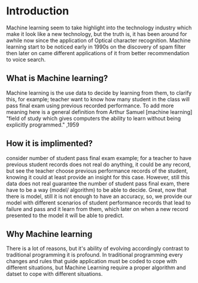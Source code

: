 # Introduction
Machine learning seem to take highlight into the technology industry which make it look like a new technology, but the truth is, it has been around for awhile now since the application of Optical character recognition.
Machine learning start to be noticed early in 1990s on the discovery of spam filter then later on came different applications of it from better recommendation to voice search.
## What is Machine learning?
Machine learning is the use data to decide by learning from them, to clarify this, for example; teacher want to know how many student in the class will pass final exam using previous recorded performance. To add more  meaning here is a general definition from Arthur Samuel [machine learning] "field of study which gives computers the ability to learn without being explicitly programmed." ,1959
## How it is implimented?
consider number of student pass final exam example; for a teacher to have previous student records  does not real do anything, it could be any record, but see the teacher choose previous performance records of the student, knowing it could at least provide an insight for this case. However, still this data does not real guarantee the number of student pass final exam, there have to be a way (model/ algorithm) to be able to decide. Great, now that there is model, still it is not enough to have an accuracy, so, we provide our model with different scenarios of student performance records that lead to failure and pass and it learn from them, which later on when a new record presented to the model it will be able to predict.

 ## Why Machine learning
There is a lot of reasons, but it's ability of evolving accordingly contrast to traditional programming it is profound. In traditional programming every changes and rules that guide application must be coded to cope with different situations, but Machine Learning require a proper algorithm and datset to cope with different situations.


